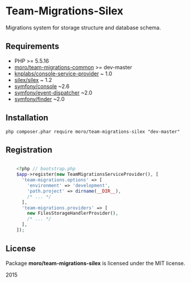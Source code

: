 Team-Migrations-Silex
=====================

Migrations system for storage structure and database schema.

## Requirements
- PHP >= 5.5.16
- [moro/team-migrations-common](https://github.com/Moro4125/team-migrations-common) >= dev-master
- [knplabs/console-service-provider](https://github.com/KnpLabs/ConsoleServiceProvider) ~ 1.0
- [silex/silex](https://github.com/silexphp/Silex) ~ 1.2
- [symfony/console](https://github.com/symfony/Console) ~2.6
- [symfony/event-dispatcher](https://github.com/symfony/EventDispatcher) ~2.0
- [symfony/finder](https://github.com/symfony/Finder) ~2.0

## Installation
    php composer.phar require moro/team-migrations-silex "dev-master"

## Registration
``` php

    <?php // bootstrap.php
    $app->register(new TeamMigrationsServiceProvider(), [
      'team-migrations.options' => [
        'environment' => 'development',
        'path.project' => dirname(__DIR__),
        /* ... */
      ],
      'team-migrations.providers' => [
        new FilesStorageHandlerProvider(),
        /* ... */
      ],
    ]);

```

## License
Package __moro/team-migrations-silex__ is licensed under the MIT license.

2015